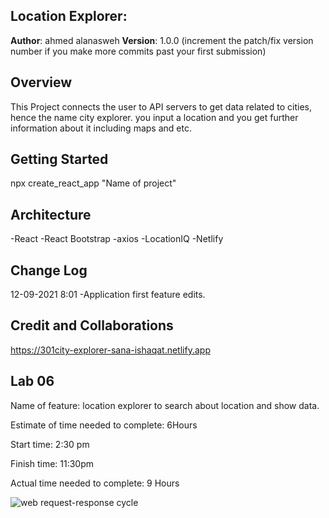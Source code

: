 ## Location Explorer:

**Author**: ahmed alanasweh
**Version**: 1.0.0 (increment the patch/fix version number if you make more commits past your first submission)

## Overview

This Project connects the user to API servers to get data related to cities, hence the name city explorer. you input a location and you get further information about it including maps and etc.

## Getting Started

npx create_react_app "Name of project"

## Architecture

-React -React Bootstrap -axios -LocationIQ -Netlify

## Change Log

12-09-2021 8:01 -Application first feature edits.

## Credit and Collaborations

https://301city-explorer-sana-ishaqat.netlify.app

## Lab 06

Name of feature: location explorer to search about location and show data.

Estimate of time needed to complete: 6Hours

Start time: 2:30 pm

Finish time: 11:30pm

Actual time needed to complete: 9 Hours

![ web request-response cycle]('../img/plan.jpg')
